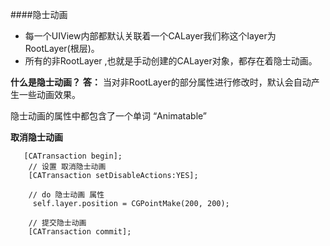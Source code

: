####隐士动画

- 每一个UIView内部都默认关联着一个CALayer我们称这个layer为RootLayer(根层)。
- 所有的非RootLayer ,也就是手动创建的CALayer对象，都存在着隐士动画。


**什么是隐士动画？**
**答：**
当对非RootLayer的部分属性进行修改时，默认会自动产生一些动画效果。

隐士动画的属性中都包含了一个单词 “Animatable”

**取消隐士动画**
```objc
   [CATransaction begin];
    // 设置 取消隐士动画
    [CATransaction setDisableActions:YES];
    
    // do 隐士动画 属性
     self.layer.position = CGPointMake(200, 200);
    
    // 提交隐士动画
    [CATransaction commit];

```

